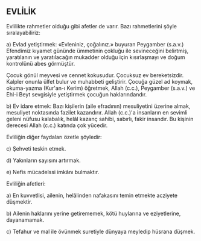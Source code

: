 ## EVLİLİK

Evlilikte rahmetler olduğu gibi afetler de var­ır. Bazı rahmetlerini şöyle sıralayabiliriz:

a) Evlad yetiştirmek: «Evleniniz, çoğalınız.» buyuran Peygamber (s.a.v.) Efendimiz kıyamet gününde ümmetinin çokluğu ile sevineceğini belirtmiş, yaratılanın ve yaratılacağın mukadder ol­duğu için kısırlaşmayı ve doğum kontrolünü abes görmüştür.

Çocuk gönül meyvesi ve cennet kokusudur. Çocuksuz ev bereketsizdir. Kalpler onunla ülfet bulur ve muhabbeti geliştirir. Çocuğa güzel ad koymak, okuma-yazma (Kur'an-ı Kerim) öğretmek, Allah (c.c.), Peygamber (s.a.v.) ve Ehl-i Beyt sevgisiyle yetiştirmek çocuğun haklarındandır.

b) Ev idare etmek: Bazı kişilerin (aile efradı­nın) mesuliyetini üzerine almak, mesuliyet nok­tasında fazilet kazandırır. Allah (c.c.)'a insan­ların en sevimli geleni nüfusu kalabalık, helâl kazanç sahibi, sabırlı, fakir insandır. Bu kişinin derecesi Allah (c.c.) katında çok yücedir.

Evliliğin diğer faydaları özetle şöyledir:

c)    Şehveti teskin etmek.

d)   Yakınların sayısını artırmak.

e)   Nefis mücadelssi imkânı bulmaktır.

Evliliğin afetleri:

a)    En kuvvetlisi, ailenin, helâlinden nafakasını temin etmekte acziyete düşmektir.

b)    Ailenin haklarını yerine getirememek, kötü huylarına ve eziyetlerine, dayanamamak.

c)    Tefahur ve mal ile övünmek suretiyle dünyaya meyledip hüsrana düşmek.
